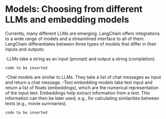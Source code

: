 # Models: Choosing from different LLMs and embedding models  

Currently, many different LLMs are emerging. LangChain offers integrations to a wide range of models and a streamlined interface to all of them.
LangChain differentiates between three types of models that differ in their inputs and outputs:

-LLMs take a string as an input (prompt) and output a string (completion).
  ```
  code to be inserted
  ```
  -Chat models are similar to LLMs. They take a list of chat messages as input and return a chat message.
  -Text embedding models take text input and return a list of floats (embeddings), which are the numerical 
  representation of the input text.  Embeddings help extract information from a text. 
  This information can then be later used, e.g., for calculating similarities between texts (e.g., movie summaries).
  ```
code to be inserted
```
